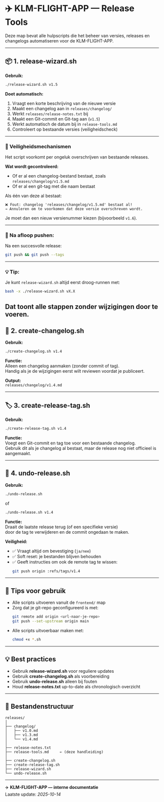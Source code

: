 # ✈️ KLM-FLIGHT-APP — Release Tools

Deze map bevat alle hulpscripts die het beheer van versies,
releases en changelogs automatiseren voor de KLM-FLIGHT-APP.

---

## 📦 1. release-wizard.sh
**Gebruik:**
```bash
./release-wizard.sh v1.5
```

**Doet automatisch:**
1. Vraagt een korte beschrijving van de nieuwe versie  
2. Maakt een changelog aan in `releases/changelog/`  
3. Werkt `releases/release-notes.txt` bij  
4. Maakt een Git-commit en Git-tag aan (`v1.5`)  
5. Werkt automatisch de datum bij in `release-tools.md`  
6. Controleert op bestaande versies (veiligheidscheck)  

---

### 🧩 Veiligheidsmechanismen

Het script voorkomt per ongeluk overschrijven van bestaande releases.

**Wat wordt gecontroleerd:**
- Of er al een changelog-bestand bestaat, zoals  
  `releases/changelog/v1.5.md`
- Of er al een git-tag met die naam bestaat

Als één van deze al bestaat:
```
❌ Fout: changelog 'releases/changelog/v1.5.md' bestaat al!
→ Annuleren om te voorkomen dat deze versie overschreven wordt.
```

Je moet dan een nieuw versienummer kiezen (bijvoorbeeld `v1.6`).

---

### 📘 Na afloop pushen:
Na een succesvolle release:
```bash
git push && git push --tags
```

---

### 💡 Tip:
Je kunt `release-wizard.sh` altijd eerst droog-runnen met:
```bash
bash -x ./release-wizard.sh vX.X
```
Dat toont alle stappen zonder wijzigingen door te voeren.
---

## 🧾 2. create-changelog.sh
**Gebruik:**
```bash
./create-changelog.sh v1.4
```

**Functie:**  
Alleen een changelog aanmaken (zonder commit of tag).  
Handig als je de wijzigingen eerst wilt reviewen voordat je publiceert.

**Output:**  
`releases/changelog/v1.4.md`

---

## 🏷️ 3. create-release-tag.sh
**Gebruik:**
```bash
./create-release-tag.sh v1.4
```

**Functie:**  
Voegt een Git-commit en tag toe voor een bestaande changelog.  
Gebruik dit als je changelog al bestaat, maar de release nog niet officieel is aangemaakt.

---

## 🧹 4. undo-release.sh
**Gebruik:**
```bash
./undo-release.sh
```
of
```bash
./undo-release.sh v1.4
```

**Functie:**  
Draait de laatste release terug (of een specifieke versie)  
door de tag te verwijderen en de commit ongedaan te maken.

**Veiligheid:**
- ✅ Vraagt altijd om bevestiging (`ja/nee`)  
- ✅ Soft reset: je bestanden blijven behouden  
- ✅ Geeft instructies om ook de remote tag te wissen:
  ```bash
  git push origin :refs/tags/v1.4
  ```

---

## 📘 Tips voor gebruik
- Alle scripts uitvoeren vanuit de `frontend/` map  
- Zorg dat je git-repo geconfigureerd is met:
  ```bash
  git remote add origin <url-naar-je-repo>
  git push --set-upstream origin main
  ```
- Alle scripts uitvoerbaar maken met:
  ```bash
  chmod +x *.sh
  ```

---

## 💡 Best practices
- Gebruik **release-wizard.sh** voor reguliere updates  
- Gebruik **create-changelog.sh** als voorbereiding  
- Gebruik **undo-release.sh** alleen bij fouten  
- Houd **release-notes.txt** up-to-date als chronologisch overzicht  

---

## 📂 Bestandenstructuur
```
releases/
│
├── changelog/
│   ├── v1.0.md
│   ├── v1.3.md
│   └── v1.4.md
│
├── release-notes.txt
├── release-tools.md     ← (deze handleiding)
│
├── create-changelog.sh
├── create-release-tag.sh
├── release-wizard.sh
└── undo-release.sh
```

---

✈️ **KLM-FLIGHT-APP — interne documentatie**  
Laatste update: _2025-10-14_
